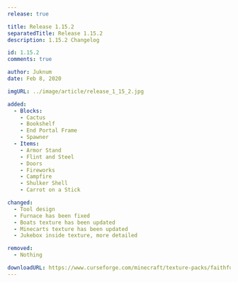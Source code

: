 ```yaml
---
release: true

title: Release 1.15.2
separatedTitle: Release 1.15.2
description: 1.15.2 Changelog

id: 1.15.2
comments: true

author: Juknum
date: Feb 8, 2020

imgURL: ../image/article/release_1_15_2.jpg

added:
  - Blocks:
    - Cactus
    - Bookshelf
    - End Portal Frame
    - Spawner
  - Items:
    - Armor Stand
    - Flint and Steel
    - Doors
    - Fireworks
    - Campfire
    - Shulker Shell
    - Carrot on a Stick

changed:
  - Tool design
  - Furnace has been fixed
  - Boats texture has been updated
  - Minecarts texture has been updated
  - Jukebox inside texture, more detailed

removed:
  - Nothing

downloadURL: https://www.curseforge.com/minecraft/texture-packs/faithful-3d/files/2877605
---
```

